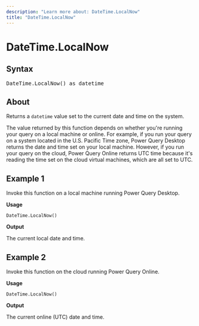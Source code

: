 ```yaml
---
description: "Learn more about: DateTime.LocalNow"
title: "DateTime.LocalNow"
---
```

# DateTime.LocalNow

## Syntax

<pre>
DateTime.LocalNow() as datetime  
</pre>
  
## About

Returns a `datetime` value set to the current date and time on the system.

The value returned by this function depends on whether you're running your query on a local machine or online. For example, if you run your query on a system located in the U.S. Pacific Time zone, Power Query Desktop returns the date and time set on your local machine. However, if you run your query on the cloud, Power Query Online returns UTC time because it's reading the time set on the cloud virtual machines, which are all set to UTC.

## Example 1

Invoke this function on a local machine running Power Query Desktop.

**Usage**

```powerquery-m
DateTime.LocalNow()
```

**Output**

The current local date and time.

## Example 2

Invoke this function on the cloud running Power Query Online.

**Usage**

```powerquery-m
DateTime.LocalNow()
```

**Output**

The current online (UTC) date and time.
